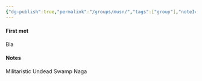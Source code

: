 ```yaml
---
{"dg-publish":true,"permalink":"/groups/musn/","tags":["group"],"noteIcon":"group"}
---
```


#### First met
Bla
#### Notes
Militaristic Undead Swamp Naga

